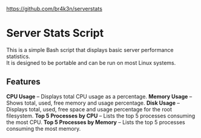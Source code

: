 https://github.com/br4k3n/serverstats

# Server Stats Script

This is a simple Bash script that displays basic server performance statistics.  
It is designed to be portable and can be run on most Linux systems.

## Features

 **CPU Usage** – Displays total CPU usage as a percentage.
 **Memory Usage** – Shows total, used, free memory and usage percentage.
 **Disk Usage** – Displays total, used, free space and usage percentage for the root filesystem.
 **Top 5 Processes by CPU** – Lists the top 5 processes consuming the most CPU.
 **Top 5 Processes by Memory** – Lists the top 5 processes consuming the most memory.



